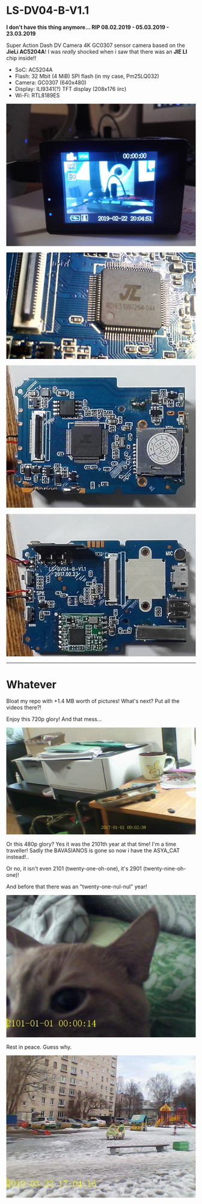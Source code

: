 # LS-DV04-B-V1.1

**I don't have this thing anymore... RIP 08.02.2019 - 05.03.2019 - 23.03.2019**

Super Action Dash DV Camera 4K GC0307 sensor camera based on the **JieLi AC5204A**!
I was *really* shocked when i saw that there was an **JIE LI** chip inside!!

- SoC: AC5204A
- Flash: 32 Mbit (4 MiB) SPI flash (in my case, Pm25LQ032)
- Camera: GC0307 (640x480)
- Display: ILI9341(?) TFT display (208x176 iirc)
- Wi-Fi: RTL8189ES

![Kinda in action](20190222_200456.jpg)

![AC5204A chip](AC5204A-board.jpeg)

![Board front side](20190221_180608.jpg)

![Board back side](20190221_180616.jpg)

----

# Whatever

Bloat my repo with +1.4 MB worth of pictures!
What's next?
Put all the videos there?!

Enjoy this 720p glory!
And that mess...

![720pee](mpvshot_2022-09-06_14-53-48_[REC00004.AVI]_0h00m19s833.png)

Or this 480p glory?
Yes it was the 2101th year at that time! I'm a time traveller!
Sadly the BAVASIANOS is gone so now i have the ASYA_CAT instead!..

Or no, it isn't even 2101 (twenty-one-oh-one), it's 2901 (twenty-nine-oh-one)!

And before that there was an "twenty-one-nul-nul" year!

![480pee](mpvshot_2022-09-06_15-02-54_[REC00001.AVI]_0h00m20s933.png)

Rest in peace.
Guess why.

![480wee](mpvshot_2022-09-06_22-16-23_[REC00007.AVI]_0h00m13s533.png)
